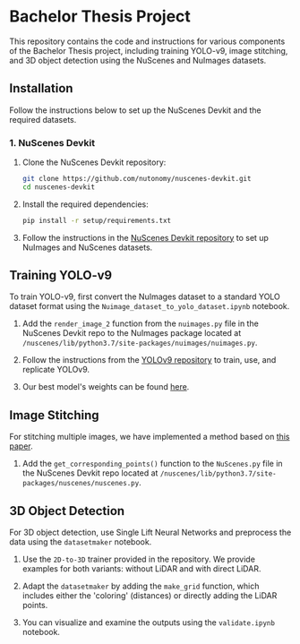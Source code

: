 # Bachelor Thesis Project

This repository contains the code and instructions for various components of the Bachelor Thesis project, including training YOLO-v9, image stitching, and 3D object detection using the NuScenes and NuImages datasets.

## Installation

Follow the instructions below to set up the NuScenes Devkit and the required datasets.

### 1. NuScenes Devkit

1. Clone the NuScenes Devkit repository:

    ```sh
    git clone https://github.com/nutonomy/nuscenes-devkit.git
    cd nuscenes-devkit
    ```

2. Install the required dependencies:

    ```sh
    pip install -r setup/requirements.txt
    ```

3. Follow the instructions in the [NuScenes Devkit repository](https://github.com/nutonomy/nuscenes-devkit) to set up NuImages and NuScenes datasets.

## Training YOLO-v9

To train YOLO-v9, first convert the NuImages dataset to a standard YOLO dataset format using the `Nuimage_dataset_to_yolo_dataset.ipynb` notebook.

1. Add the `render_image_2` function from the `nuimages.py` file in the NuScenes Devkit repo to the NuImages package located at `/nuscenes/lib/python3.7/site-packages/nuimages/nuimages.py`.

2. Follow the instructions from the [YOLOv9 repository](https://github.com/WongKinYiu/yolov9) to train, use, and replicate YOLOv9.

3. Our best model's weights can be found [here](https://drive.google.com/drive/folders/12b7a8DV96sZRReExGAgT9hX-nDmjczW8?usp=sharing).

## Image Stitching

For stitching multiple images, we have implemented a method based on [this paper](https://ieeexplore.ieee.org/document/9841307).

1. Add the `get_corresponding_points()` function to the `NuScenes.py` file in the NuScenes Devkit repo located at `/nuscenes/lib/python3.7/site-packages/nuscenes/nuscenes.py`.

## 3D Object Detection

For 3D object detection, use Single Lift Neural Networks and preprocess the data using the `datasetmaker` notebook.

1. Use the `2D-to-3D` trainer provided in the repository. We provide examples for both variants: without LiDAR and with direct LiDAR.

2. Adapt the `datasetmaker` by adding the `make_grid` function, which includes either the 'coloring' (distances) or directly adding the LiDAR points.

3. You can visualize and examine the outputs using the `validate.ipynb` notebook.
